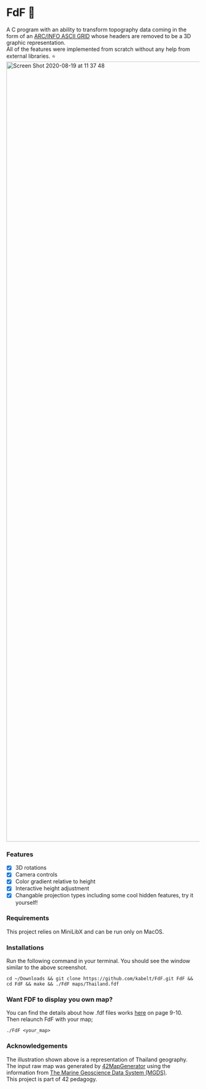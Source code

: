 # FdF :milky_way:
A C program with an ability to transform topography data coming in the form of an [ARC/INFO ASCII GRID](https://en.wikipedia.org/wiki/Esri_grid) whose headers are removed to be a 3D graphic representation.\
All of the features were implemented from scratch without any help from external libraries. :star:
<img width="2032" alt="Screen Shot 2020-08-19 at 11 37 48" src="https://user-images.githubusercontent.com/49394144/90598263-e8bec700-e21c-11ea-83e3-4ba13f73934f.png">
### Features
- [x] 3D rotations
- [X] Camera controls
- [x] Color gradient relative to height
- [X] Interactive height adjustment
- [x] Changable projection types
including some cool hidden features, try it yourself!
### Requirements
This project relies on MiniLibX and can be run only on MacOS.
### Installations
Run the following command in your terminal. You should see the window similar to the above screenshot.
```shell
cd ~/Downloads && git clone https://github.com/kabelt/FdF.git FdF && cd FdF && make && ./FdF maps/Thailand.fdf
```
### Want FDF to display you own map?
You can find the details about how .fdf files works [here](https://github.com/kabelt/FdF/files/5094400/fdf.en.pdf) on page 9-10.\
Then relaunch FdF with your map;
```shell
./FdF <your_map>
```
### Acknowledgements
The illustration shown above is a representation of Thailand geography.\
The input raw map was generated by [42MapGenerator](https://github.com/jgigault/42MapGenerator) using the information from [The Marine Geoscience Data System (MGDS)](http://www.marine-geo.org/index.php).\
This project is part of 42 pedagogy.
